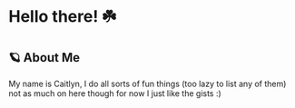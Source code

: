 # Hello there! ☘️

## 🪐 About Me
My name is Caitlyn, I do all sorts of fun things (too lazy to list any of them) not as much on here though for now I just like the gists :)
